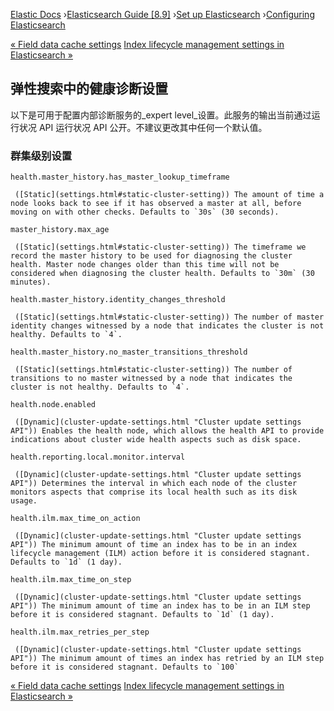 

[Elastic Docs](/guide/) ›[Elasticsearch Guide [8.9]](index.md) ›[Set up
Elasticsearch](setup.md) ›[Configuring Elasticsearch](settings.md)

[« Field data cache settings](modules-fielddata.md) [Index lifecycle
management settings in Elasticsearch »](ilm-settings.md)

## 弹性搜索中的健康诊断设置

以下是可用于配置内部诊断服务的_expert level_设置。此服务的输出当前通过运行状况 API 运行状况 API 公开。不建议更改其中任何一个默认值。

### 群集级别设置

`health.master_history.has_master_lookup_timeframe`

     ([Static](settings.html#static-cluster-setting)) The amount of time a node looks back to see if it has observed a master at all, before moving on with other checks. Defaults to `30s` (30 seconds). 
`master_history.max_age`

     ([Static](settings.html#static-cluster-setting)) The timeframe we record the master history to be used for diagnosing the cluster health. Master node changes older than this time will not be considered when diagnosing the cluster health. Defaults to `30m` (30 minutes). 
`health.master_history.identity_changes_threshold`

     ([Static](settings.html#static-cluster-setting)) The number of master identity changes witnessed by a node that indicates the cluster is not healthy. Defaults to `4`. 
`health.master_history.no_master_transitions_threshold`

     ([Static](settings.html#static-cluster-setting)) The number of transitions to no master witnessed by a node that indicates the cluster is not healthy. Defaults to `4`. 
`health.node.enabled`

     ([Dynamic](cluster-update-settings.html "Cluster update settings API")) Enables the health node, which allows the health API to provide indications about cluster wide health aspects such as disk space. 
`health.reporting.local.monitor.interval`

     ([Dynamic](cluster-update-settings.html "Cluster update settings API")) Determines the interval in which each node of the cluster monitors aspects that comprise its local health such as its disk usage. 
`health.ilm.max_time_on_action`

     ([Dynamic](cluster-update-settings.html "Cluster update settings API")) The minimum amount of time an index has to be in an index lifecycle management (ILM) action before it is considered stagnant. Defaults to `1d` (1 day). 
`health.ilm.max_time_on_step`

     ([Dynamic](cluster-update-settings.html "Cluster update settings API")) The minimum amount of time an index has to be in an ILM step before it is considered stagnant. Defaults to `1d` (1 day). 
`health.ilm.max_retries_per_step`

     ([Dynamic](cluster-update-settings.html "Cluster update settings API")) The minimum amount of times an index has retried by an ILM step before it is considered stagnant. Defaults to `100`

[« Field data cache settings](modules-fielddata.md) [Index lifecycle
management settings in Elasticsearch »](ilm-settings.md)
